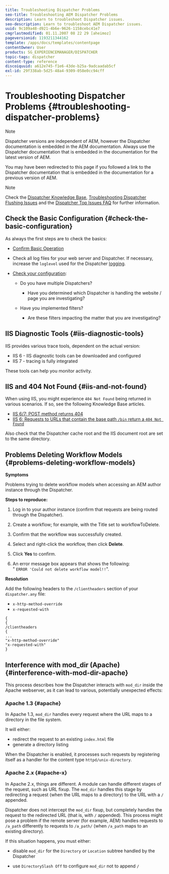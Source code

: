 ```yaml
---
title: Troubleshooting Dispatcher Problems
seo-title: Troubleshooting AEM Dispatcher Problems
description: Learn to troubleshoot Dispatcher issues.
seo-description: Learn to troubleshoot AEM Dispatcher issues.
uuid: 9c109a48-d921-4b6e-9626-1158cebc41e7
cmgrlastmodified: 01.11.2007 08 22 29 [aheimoz]
pageversionid: 1193211344162
template: /apps/docs/templates/contentpage
contentOwner: User
products: SG_EXPERIENCEMANAGER/DISPATCHER
topic-tags: dispatcher
content-type: reference
discoiquuid: a612e745-f1e6-43de-b25a-9adcaadab5cf
exl-id: 29f338ab-5d25-48a4-9309-058e0cc94cff
---
```

# Troubleshooting Dispatcher Problems {#troubleshooting-dispatcher-problems}

>[!NOTE]
>
>Dispatcher versions are independent of AEM, however the Dispatcher documentation is embedded in the AEM documentation. Always use the Dispatcher documentation that is embedded in the documentation for the latest version of AEM.
>
>You may have been redirected to this page if you followed a link to the Dispatcher documentation that is embedded in the documentation for a previous version of AEM.

>[!NOTE]
>
>Check the [Dispatcher Knowledge Base](https://helpx.adobe.com/experience-manager/kb/index/dispatcher.html), [Troubleshooting Dispatcher Flushing Issues](https://experienceleague.adobe.com/search.html?lang=en#q=troubleshooting%20dispatcher%20flushing%20issues&sort=relevancy&f:el_product=[Experience%20Manager]) and the [Dispatcher Top Issues FAQ](dispatcher-faq.md) for further information.

## Check the Basic Configuration {#check-the-basic-configuration}

As always the first steps are to check the basics:

* [Confirm Basic Operation](/help/using/dispatcher-configuration.md#confirming-basic-operation)
* Check all log files for your web server and Dispatcher. If necessary, increase the `loglevel` used for the Dispatcher [logging](/help/using/dispatcher-configuration.md#logging).

* [Check your configuration](/help/using/dispatcher-configuration.md):

    * Do you have multiple Dispatchers?

        * Have you determined which Dispatcher is handling the website / page you are investigating?

    * Have you implemented filters?

        * Are these filters impacting the matter that you are investigating?

## IIS Diagnostic Tools {#iis-diagnostic-tools}

IIS provides various trace tools, dependent on the actual version:

* IIS 6 - IIS diagnostic tools can be downloaded and configured  
* IIS 7 - tracing is fully integrated

These tools can help you monitor activity.

## IIS and 404 Not Found {#iis-and-not-found}

When using IIS, you might experience `404 Not Found` being returned in various scenarios. If so, see the following Knowledge Base articles.

* [IIS 6/7: POST method returns 404](https://helpx.adobe.com/experience-manager/kb/IIS6IsapiFilters.html)
* [IIS 6: Requests to URLs that contain the base path `/bin` return a `404 Not Found`](https://helpx.adobe.com/experience-manager/kb/RequestsToBinDirectoryFailInIIS6.html)

Also check that the Dispatcher cache root and the IIS document root are set to the same directory.

## Problems Deleting Workflow Models {#problems-deleting-workflow-models}

**Symptoms**

Problems trying to delete workflow models when accessing an AEM author instance through the Dispatcher.

**Steps to reproduce:**

1. Log in to your author instance (confirm that requests are being routed through the Dispatcher).
1. Create a workflow; for example, with the Title set to workflowToDelete.
1. Confirm that the workflow was successfully created.
1. Select and right-click the workflow, then click **Delete**.  

1. Click **Yes** to confirm.
1. An error message box appears that shows the following:  
   " `ERROR 'Could not delete workflow model!!`".

**Resolution**

Add the following headers to the `/clientheaders` section of your `dispatcher.any` file:

* `x-http-method-override`
* `x-requested-with`

```
{  
{  
/clientheaders  
{  
...  
"x-http-method-override"  
"x-requested-with"  
}
```

## Interference with mod_dir (Apache) {#interference-with-mod-dir-apache}

This process describes how the Dispatcher interacts with `mod_dir` inside the Apache webserver, as it can lead to various, potentially unexpected effects:

### Apache 1.3 {#apache}

In Apache 1.3, `mod_dir` handles every request where the URL maps to a directory in the file system.

It will either:

* redirect the request to an existing `index.html` file 
* generate a directory listing

When the Dispatcher is enabled, it processes such requests by registering itself as a handler for the content type `httpd/unix-directory`.

### Apache 2.x {#apache-x}

In Apache 2.x, things are different. A module can handle different stages of the request, such as URL fixup. The `mod_dir` handles this stage by redirecting a request (when the URL maps to a directory) to the URL with a `/` appended.

Dispatcher does not intercept the `mod_dir` fixup, but completely handles the request to the redirected URL (that is, with `/` appended). This process might pose a problem if the remote server (for example, AEM) handles requests to `/a_path` differently to requests to `/a_path/` (when `/a_path` maps to an existing directory).

If this situation happens, you must either:

* disable `mod_dir` for the `Directory` or `Location` subtree handled by the Dispatcher  

* use `DirectorySlash Off` to configure `mod_dir` not to append `/`
